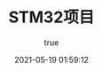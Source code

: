 ---
pageComponent:
name: Catalogue
data:
key: 01.STM32项目
imgUrl: https://cdn.jsdelivr.net/gh/xugaoyi/image_store/blog/20200112120340.png
description: 本章内容为博主学习笔记，教程版权归原作者所有。
title: STM32项目
date: 2021-05-19 01:59:12
permalink: /project/stm32
article: false
comment: false
editLink: false
author:
    name: alexking
    link: https://github.com/ningbinwang
---